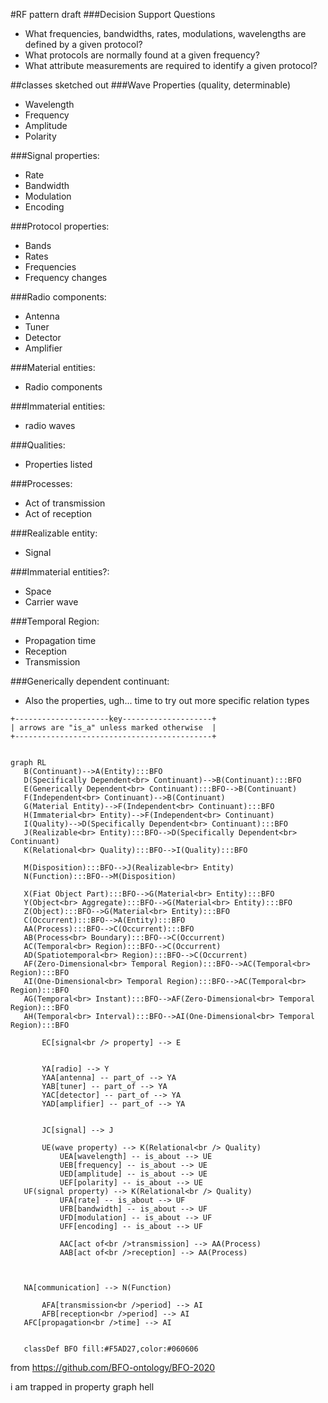 #RF pattern draft
###Decision Support Questions
 - What frequencies, bandwidths, rates, modulations, wavelengths are defined by a given protocol?
 - What protocols are normally found at a given frequency?
 - What attribute measurements are required to identify a given protocol?

##classes sketched out
###Wave Properties (quality, determinable)
 - Wavelength
 - Frequency
 - Amplitude
 - Polarity
  
###Signal properties:
 - Rate
 - Bandwidth
 - Modulation
 - Encoding

###Protocol properties:
 - Bands
 - Rates
 - Frequencies
 - Frequency changes

###Radio components:
 - Antenna
 - Tuner
 - Detector
 - Amplifier

###Material entities:
 - Radio components

###Immaterial entities:
 - radio waves

###Qualities:
 - Properties listed
  
###Processes:
 - Act of transmission
 - Act of reception
  
###Realizable entity:
 - Signal

###Immaterial entities?:
 - Space
 - Carrier wave

###Temporal Region:
 - Propagation time
 - Reception
 - Transmission

###Generically dependent continuant:
 - Also the properties, ugh... time to try out more specific relation types

  
```
+---------------------key--------------------+
| arrows are "is_a" unless marked otherwise  |
+--------------------------------------------+
```
 ```mermaid

graph RL
	B(Continuant)-->A(Entity):::BFO
	D(Specifically Dependent<br> Continuant)-->B(Continuant):::BFO
	E(Generically Dependent<br> Continuant):::BFO-->B(Continuant)
	F(Independent<br> Continuant)-->B(Continuant)
	G(Material Entity)-->F(Independent<br> Continuant):::BFO
	H(Immaterial<br> Entity)-->F(Independent<br> Continuant)
	I(Quality)-->D(Specifically Dependent<br> Continuant):::BFO
	J(Realizable<br> Entity):::BFO-->D(Specifically Dependent<br> Continuant)
	K(Relational<br> Quality):::BFO-->I(Quality):::BFO

	M(Disposition):::BFO-->J(Realizable<br> Entity)
	N(Function):::BFO-->M(Disposition)

	X(Fiat Object Part):::BFO-->G(Material<br> Entity):::BFO
	Y(Object<br> Aggregate):::BFO-->G(Material<br> Entity):::BFO
	Z(Object):::BFO-->G(Material<br> Entity):::BFO
	C(Occurrent):::BFO-->A(Entity):::BFO
	AA(Process):::BFO-->C(Occurrent):::BFO
	AB(Process<br> Boundary):::BFO-->C(Occurrent)
	AC(Temporal<br> Region):::BFO-->C(Occurrent)
	AD(Spatiotemporal<br> Region):::BFO-->C(Occurrent)
	AF(Zero-Dimensional<br> Temporal Region):::BFO-->AC(Temporal<br> Region):::BFO
	AI(One-Dimensional<br> Temporal Region):::BFO-->AC(Temporal<br> Region):::BFO
	AG(Temporal<br> Instant):::BFO-->AF(Zero-Dimensional<br> Temporal Region):::BFO
	AH(Temporal<br> Interval):::BFO-->AI(One-Dimensional<br> Temporal Region):::BFO

    	EC[signal<br /> property] --> E
		

    	YA[radio] --> Y
		YAA[antenna] -- part_of --> YA
		YAB[tuner] -- part_of --> YA
		YAC[detector] -- part_of --> YA
		YAD[amplifier] -- part_of --> YA
		

		JC[signal] --> J
    	
		UE(wave property) --> K(Relational<br /> Quality)
			UEA[wavelength] -- is_about --> UE
			UEB[frequency] -- is_about --> UE
			UED[amplitude] -- is_about --> UE
			UEF[polarity] -- is_about --> UE
	UF(signal property) --> K(Relational<br /> Quality)
			UFA[rate] -- is_about --> UF
			UFB[bandwidth] -- is_about --> UF
			UFD[modulation] -- is_about --> UF
			UFF[encoding] -- is_about --> UF

			AAC[act of<br />transmission] --> AA(Process)
			AAB[act of<br />reception] --> AA(Process)

	
	
	NA[communication] --> N(Function)
	        
		AFA[transmission<br />period] --> AI
		AFB[reception<br />period] --> AI
    AFC[propagation<br />time] --> AI


    classDef BFO fill:#F5AD27,color:#060606
```
from https://github.com/BFO-ontology/BFO-2020

i am trapped in property graph hell
